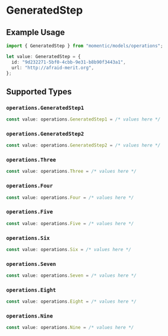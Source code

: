 # GeneratedStep

## Example Usage

```typescript
import { GeneratedStep } from "momentic/models/operations";

let value: GeneratedStep = {
  id: "9d232271-5bf0-4cbb-9e31-b8b90f3443a1",
  url: "http://afraid-merit.org",
};
```

## Supported Types

### `operations.GeneratedStep1`

```typescript
const value: operations.GeneratedStep1 = /* values here */
```

### `operations.GeneratedStep2`

```typescript
const value: operations.GeneratedStep2 = /* values here */
```

### `operations.Three`

```typescript
const value: operations.Three = /* values here */
```

### `operations.Four`

```typescript
const value: operations.Four = /* values here */
```

### `operations.Five`

```typescript
const value: operations.Five = /* values here */
```

### `operations.Six`

```typescript
const value: operations.Six = /* values here */
```

### `operations.Seven`

```typescript
const value: operations.Seven = /* values here */
```

### `operations.Eight`

```typescript
const value: operations.Eight = /* values here */
```

### `operations.Nine`

```typescript
const value: operations.Nine = /* values here */
```

